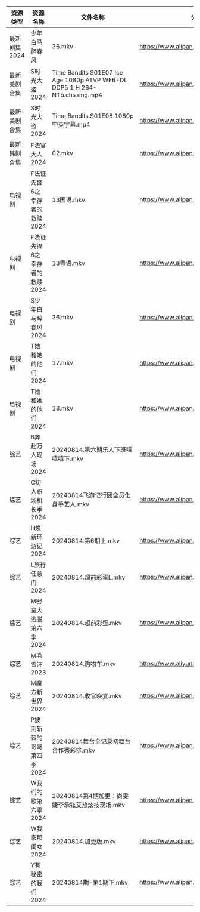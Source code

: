 | 资源类型     | 资源名称              | 文件名称                                                                       | 分享链接                                      | 更新时间                |
| -------- | ----------------- | -------------------------------------------------------------------------- | ----------------------------------------- | ------------------- |
| 最新剧集2024 | 少年白马醉春风           | 36.mkv                                                                     | https://www.alipan.com/s/7gN1tW8PdLK      | 2024-08-14 14:11:03 |
| 最新美剧合集   | S时光大盗2024         | Time Bandits S01E07 Ice Age 1080p ATVP WEB-DL DDP5 1 H 264-NTb.chs.eng.mp4 | https://www.alipan.com/s/cDPPqWs3Yia      | 2024-08-14 12:07:05 |
| 最新美剧合集   | S时光大盗2024         | Time.Bandits.S01E08.1080p中英字幕.mp4                                          | https://www.alipan.com/s/cDPPqWs3Yia      | 2024-08-14 14:06:57 |
| 最新韩剧合集   | F法官大人2024         | 02.mkv                                                                     | https://www.alipan.com/s/vmXEwsv83mq      | 2024-08-14 00:06:06 |
| 电视剧      | F法证先锋6之幸存者的救赎2024 | 13国语.mkv                                                                   | https://www.alipan.com/s/vh3hrfiNLUZ      | 2024-08-14 14:05:39 |
| 电视剧      | F法证先锋6之幸存者的救赎2024 | 13粤语.mkv                                                                   | https://www.alipan.com/s/vh3hrfiNLUZ      | 2024-08-14 14:05:39 |
| 电视剧      | S少年白马醉春风2024      | 36.mkv                                                                     | https://www.alipan.com/s/7ViyPGoKdyN      | 2024-08-14 14:06:52 |
| 电视剧      | T她和她的他们2024       | 17.mkv                                                                     | https://www.alipan.com/s/KpgNS2GPyN5      | 2024-08-14 14:07:12 |
| 电视剧      | T她和她的他们2024       | 18.mkv                                                                     | https://www.alipan.com/s/KpgNS2GPyN5      | 2024-08-14 14:07:12 |
| 综艺       | B奔赴万人现场2024       | 20240814.第六期乐人下班嘻嘻嘻下.mkv                                                   | https://www.alipan.com/s/4u7m3VMcqux      | 2024-08-14 14:08:02 |
| 综艺       | C初入职场机长季2024      | 20240814飞游记行团全员化身手艺人.mkv                                                   | https://www.alipan.com/s/a9hmC3o2B18      | 2024-08-14 14:08:21 |
| 综艺       | H焕新环游记2024        | 20240814.第6期上.mkv                                                          | https://www.alipan.com/s/Aozy9GBZZwu      | 2024-08-14 14:08:31 |
| 综艺       | L旅行任意门2024        | 20240814.超前彩蛋L.mkv                                                         | https://www.alipan.com/s/99hnQkWKkeJ      | 2024-08-14 14:08:49 |
| 综艺       | M密室大逃脱第六季2024     | 20240814.超前彩蛋.mkv                                                          | https://www.alipan.com/s/3F599jmMJTn      | 2024-08-14 14:08:52 |
| 综艺       | M毛雪汪2023          | 20240814.购物车.mkv                                                           | https://www.aliyundrive.com/s/asPqfgPRqAg | 2024-08-14 14:08:57 |
| 综艺       | M魔方新世界2024        | 20240814.收官晚宴.mkv                                                          | https://www.alipan.com/s/QX27Hz4Mb8P      | 2024-08-14 14:09:03 |
| 综艺       | P披荆斩棘的哥哥第四季2024   | 20240814舞台全记录初舞台合作秀彩排.mkv                                                  | https://www.alipan.com/s/eqFuxgGAPnZ      | 2024-08-14 14:09:12 |
| 综艺       | W我们的歌第六季2024      | 20240814第4期加更：尚雯婕李承铉艾热炫技现场.mkv                                             | https://www.alipan.com/s/7QHb1Czg7nU      | 2024-08-14 14:09:40 |
| 综艺       | W我家那闺女2024        | 20240814.加更版.mkv                                                           | https://www.alipan.com/s/6Zh3yAep1kC      | 2024-08-14 14:09:43 |
| 综艺       | Y有秘密的我们2024       | 20240814期-第1期下.mkv                                                         | https://www.alipan.com/s/knSE43DBBa6      | 2024-08-14 14:09:53 |
